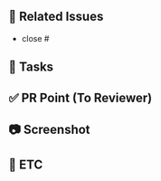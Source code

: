 ## 📌 Related Issues
<!--관련 이슈 언급 -->
- close # 


## 📄 Tasks
<!-- 작업한 내용을 작성해주세요 -->


## ✅ PR Point (To Reviewer)
<!-- 리뷰어가 특별히 봐주었으면 하는 부분이 있다면 작성해주세요  -->


## 📷 Screenshot
<!-- 작업 결과물에 관련된 사진이나 영상 등을 첨부해주세요 -->


## 🔔 ETC
<!-- 기타 이외 작업 작성 (ex. 참고한 아티클 링크 / 새롭게 알게 된 점 등) -->

